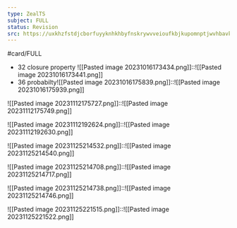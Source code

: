 ```yaml
---
type: ZealTS
subject: FULL
status: Revision
src: https://uxkhzfstdjcborfuyyknhkhbyfnskrywvveioufkbjkupomnptjwvhbavkysuhi.vercel.app/solution.html?testId=61ea88a0270ed80fc0b71076&test_id=23
---
```

#card/FULL

- 32 closure property ![[Pasted image 20231016173434.png]]::![[Pasted image 20231016173441.png]] <!--SR:!2023-11-20,12,272-->
- 36 probabilty![[Pasted image 20231016175839.png]]::![[Pasted image 20231016175939.png]] <!--SR:!2023-11-16,6,252-->


![[Pasted image 20231112175727.png]]::![[Pasted image 20231112175749.png]]

![[Pasted image 20231112192624.png]]::![[Pasted image 20231112192630.png]]

![[Pasted image 20231125214532.png]]::![[Pasted image 20231125214540.png]]

![[Pasted image 20231125214708.png]]::![[Pasted image 20231125214717.png]]

![[Pasted image 20231125214738.png]]::![[Pasted image 20231125214746.png]]

![[Pasted image 20231125221515.png]]::![[Pasted image 20231125221522.png]]

